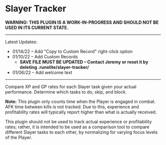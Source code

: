 # Slayer Tracker

**WARNING: THIS PLUGIN IS A WORK-IN-PROGRESS AND SHOULD NOT BE USED IN ITS CURRENT STATE.**

---
Latest Updates:
* 01/14/22 – Add "Copy to Custom Record" right-click option
* 01/10/22 – Add Custom Records
    * **SAVE FILE MUST BE UPDATED – Contact Jeremy or reset it by deleting .runelite/slayer-tracker/**
* 01/06/22 – Add welcome text
---
Compare XP and GP rates for each Slayer task given your actual performance. Determine which tasks to do, skip, and block.

**Note:** This plugin only counts time when the Player is engaged in combat. AFK time between kills is not tracked. Due to this, experience and profitability rates will typically report higher than what is actually received.

This plugin should not be used to track actual experience or profitability rates; rather, it is intended to be used as a comparison tool to compare different Slayer tasks to each other, by normalizing for varying focus levels of the Player.
